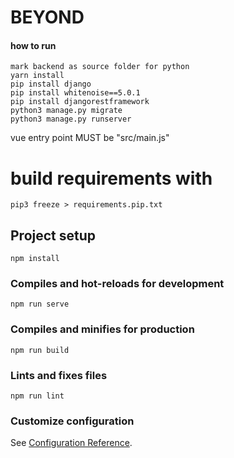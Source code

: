 # BEYOND

#### how to run

    mark backend as source folder for python
    yarn install
    pip install django
    pip install whitenoise==5.0.1
    pip install djangorestframework
    python3 manage.py migrate
    python3 manage.py runserver


vue entry point MUST be "src/main.js"

# build requirements with
    
    pip3 freeze > requirements.pip.txt

## Project setup
```
npm install
```

### Compiles and hot-reloads for development
```
npm run serve
```

### Compiles and minifies for production
```
npm run build
```

### Lints and fixes files
```
npm run lint
```

### Customize configuration
See [Configuration Reference](https://cli.vuejs.org/config/).

